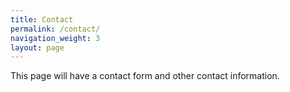 ```yaml
---
title: Contact
permalink: /contact/
navigation_weight: 3
layout: page
---
```


This page will have a contact form and other contact information.
